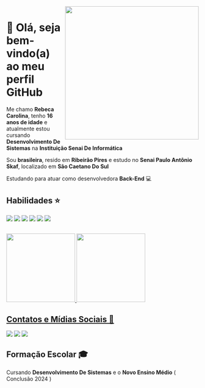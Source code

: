 <img src="https://raw.githubusercontent.com/MicaelliMedeiros/micaellimedeiros/master/image/computer-illustration.png" min-width="350px" max-width="350px" width="350px" align="right">

# 💜 Olá, seja bem-vindo(a) ao meu perfil GitHub 

<div>
  
Me chamo **Rebeca Carolina**, tenho **16 anos de idade** e atualmente estou cursando **Desenvolvimento De Sistemas** na **Instituição Senai De Informática** 

Sou **brasileira**, resido em **Ribeirão Pires** e estudo no **Senai Paulo Antônio Skaf**, localizado em **São Caetano Do Sul**

Estudando para atuar como desenvolvedora **Back-End** 💻

## Habilidades ⭐

<div>

  <img src="https://img.shields.io/badge/Git-A52A2A?style=for-the-badge&logo=git&logoColor=white" />
  <img src="https://img.shields.io/badge/HTML5-E34F26?style=for-the-badge&logo=html5&logoColor=white" />
  <img src="https://img.shields.io/badge/CSS3-1572B6?style=for-the-badge&logo=css3&logoColor=white" />
  <img src="https://img.shields.io/badge/C%23-239120?style=for-the-badge&logo=c-sharp&logoColor=white" />
  <img src="https://img.shields.io/badge/.NET-5C2D91?style=for-the-badge&logo=.net&logoColor=white" />
  <img src="https://img.shields.io/badge/Microsoft_SQL_Server-CC2927?style=for-the-badge&logo=microsoft-sql-server&logoColor=white" />
  
</div>


 ##
  
</div>

<div>
  <a href="https://github.com/rebecarolinax">
  <img height="180em" src="https://github-readme-stats.vercel.app/api?username=rebecarolinax&show_icons=true&theme=nightowl&include_all_commits=true&count_private=true"/>
  <img height="180em" src="https://github-readme-stats.vercel.app/api/top-langs/?username=rebecarolinax&layout=compact&langs_count=16&theme=nightowl"/>
</div>


## Contatos e Mídias Sociais 📩

<a href="https://instagram.com/rebecacarolinax" target="_blank"><img src="https://img.shields.io/badge/-Instagram-%23E4405F?style=for-the-badge&logo=instagram&logoColor=white" target="_blank"></a>
<a href="https://www.linkedin.com/in/rebecarolina" target="_blank"><img src="https://img.shields.io/badge/-LinkedIn-%230077B5?style=for-the-badge&logo=linkedin&logoColor=white" target="_blank"></a>
<a href = "mailto:rebecacarolina75@gmail.com"><img src="https://img.shields.io/badge/Gmail-D14836?style=for-the-badge&logo=gmail&logoColor=white" target="_blank"></a>


## Formação Escolar 🎓
  
Cursando **Desenvolvimento De Sistemas** e o **Novo Ensino Médio** ( Conclusão 2024 )



